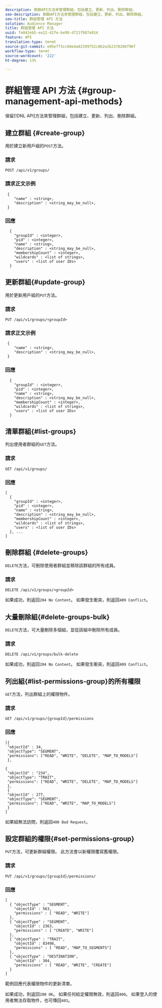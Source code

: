 ```yaml
---
description: 剩餘API方法來管理群組，包括建立、更新、列出、刪除群組。
seo-description: 剩餘API方法來管理群組，包括建立、更新、列出、刪除群組。
seo-title: 群組管理 API 方法
solution: Audience Manager
title: 群組管理 API 方法
uuid: fe042eb5-ea12-42fe-be98-d721f987a914
feature: API
translation-type: tm+mt
source-git-commit: e05eff3cc04e4a82399752c862e2b2370286f96f
workflow-type: tm+mt
source-wordcount: '222'
ht-degree: 13%

---
```



# 群組管理 API 方法 {#group-management-api-methods}

保留[!DNL API]方法來管理群組，包括建立、更新、列出、刪除群組。

<!-- c_rest_api_user_man_group.xml -->

## 建立群組 {#create-group}

用於建立新用戶組的`POST`方法。

<!-- r_rest_api_group_create.xml -->

### 請求

`POST /api/v1/groups/`

### 請求正文示例

```
 {
    "name" : <string>,
    "description" : <string_may_be_null>,
 }
```

### 回應

```
  {
    "groupId" : <integer>,
    "pid" : <integer>,
    "name" : <string>,
    "description" : <string_may_be_null>,
    "membershipCount" : <integer>,
    "wildcards" : <list of strings>,
    "users" : <list of user IDs>
  }
```

## 更新群組{#update-group}

用於更新用戶組的`PUT`方法。

<!--
r_rest_api_group_update.xml
-->

### 請求

`PUT /api/v1/groups/`*`<groupId>`*

### 請求正文示例

```
 {
    "name" : <string>,
    "description" : <string_may_be_null>,
 }
```

### 回應

```
  {
    "groupId" : <integer>,
    "pid" : <integer>,
    "name" : <string>,
    "description" : <string_may_be_null>,
    "membershipCount" : <integer>,
    "wildcards" : <list of strings>,
    "users" : <list of user IDs>
  }
```

## 清單群組{#list-groups}

列出使用者群組的`GET`方法。

<!--
r_rest_api_group_list.xml
-->

### 請求

`GET /api/v1/groups/`

### 回應

```
[
  { 
    "groupId" : <integer>,
    "pid" : <integer>,
    "name" : <string>,
    "description" : <string_may_be_null>,
    "membershipCount" : <integer>,
    "wildcards" : <list of strings>,
    "users" : <list of user IDs>
  }, ...
]
```

## 刪除群組 {#delete-groups}

`DELETE`方法，可刪除使用者群組並移除該群組的所有成員。

<!-- r_rest_api_group_delete.xml -->

### 請求

`DELETE /api/v1/groups/`*`<groupId>`*

如果成功，則返回`204 No Content`。 如果發生衝突，則返回`409 Conflict`。

## 大量刪除組{#delete-groups-bulk}

`DELETE`方法，可大量刪除多個組，並從該組中刪除所有成員。

<!-- r_rest_api_group_delete_bulk.xml -->

### 請求

`DELETE /api/v1/groups/bulk-delete`

如果成功，則返回`204 No Content`。 如果發生衝突，則返回`409 Conflict`。

## 列出組{#list-permissions-group}的所有權限

`GET`方法，列出群組上的權限物件。

<!-- r_rest_api_perm_list_group.xml -->

### 請求

`GET /api/v1/groups/{groupId}/permissions`

### 回應

```
[{
 "objectId" : 34,
 "objectType": "SEGMENT",
 "permissions": ["READ", "WRITE", "DELETE", "MAP_TO_MODELS"]
 },

{
 "objectId" : "234",
 "objectType": "TRAIT",
 "permissions": ["READ", "WRITE", "DELETE", "MAP_TO_MODELS"]
 },
 {
 "objectId" : 277,
 "objectType": "SEGMENT",
 "permissions": ["READ", "WRITE", "MAP_TO_MODELS"]
 }
]
```

如果組無法訪問，則返回`400 Bad Request`。

## 設定群組的權限{#set-permissions-group}

`PUT`方法，可更新群組權限。 此方法會以新權限覆寫舊權限。

<!-- r_rest_api_perm_set.xml -->

### 請求

`PUT /api/v1/groups/{groupId}/permissions/`

### 回應

```
[ 
  { "objectType" : "SEGMENT",
    "objectId" : 563,
    "permissions" : [ "READ", "WRITE"]
  },
  { "objectType" : "SEGMENT",
    "objectId" : 2363,
    "permissions" : [ "CREATE", "WRITE"]
  },
  { "objectType" : "TRAIT",
    "objectId" : 83498,
    "permissions" : [ "READ", "MAP_TO_SEGMENTS"]
  },
  { "objectType" : "DESTINATION",
    "objectId" : 304,
    "permissions" : [ "READ", "WRITE", "CREATE"]
  }
]
```

範例回應代表權限物件的更新清單。

如果成功，則返回`200 OK`。 如果任何給定權限無效，則返回`400`。 如果登入的使用者無法存取物件，也可傳回`403`。